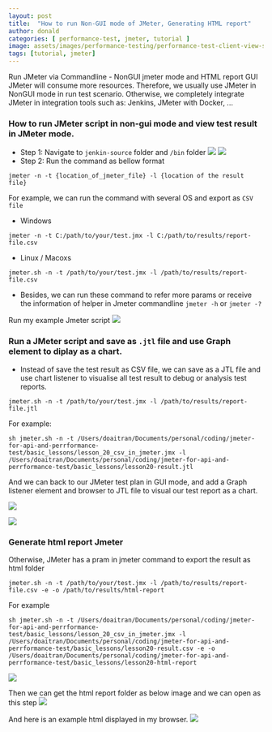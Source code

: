 ```yaml
---
layout: post
title:  "How to run Non-GUI mode of JMeter, Generating HTML report"
author: donald
categories: [ performance-test, jmeter, tutorial ]
image: assets/images/performance-testing/performance-test-client-view-server-view.png
tags: [tutorial, jmeter]
---
```


Run JMeter via Commandline - NonGUI jmeter mode and HTML report
GUI JMeter will consume more resources. Therefore, we usually use JMeter in NonGUI mode in run test scenario.
Otherwise, we completely integrate JMeter in integration tools such as: Jenkins, JMeter with Docker, ...
### How to run JMeter script in non-gui mode and view test result in JMeter mode.

- Step 1: Navigate to `jenkin-source` folder and `/bin` folder
  ![](https://i.ibb.co/q2ZTJkn/natigate-jmeter-bin-folder.jpg)
  ![](https://i.ibb.co/v6sWcmt3/list-out-all-files-jmeter-folder.jpg)
- Step 2: Run the command as bellow format
```
jmeter -n -t {location_of_jmeter_file} -l {location of the result file}
```
For example, we can run the command with several OS and export as `CSV file`
- Windows
```
jmeter -n -t C:/path/to/your/test.jmx -l C:/path/to/results/report-file.csv
```
- Linux / Macoxs
```
jmeter.sh -n -t /path/to/your/test.jmx -l /path/to/results/report-file.csv
```
- Besides, we can run these command to refer more params or receive the information of helper in Jmeter commandline
  `jmeter -h` or `jmeter -?`

Run my example Jmeter script
![](https://i.ibb.co/S4DbRVkW/run-jmeter-example-in-mac.jpg)

### Run a JMeter script and save as `.jtl` file and use Graph element to diplay as a chart.
- Instead of save the test result as CSV file, we can save as a JTL file and use chart listener to visualise all test result to debug or analysis test reports.

`jmeter.sh -n -t /path/to/your/test.jmx -l /path/to/results/report-file.jtl`

For example:
```
sh jmeter.sh -n -t /Users/doaitran/Documents/personal/coding/jmeter-for-api-and-perrformance-test/basic_lessons/lesson_20_csv_in_jmeter.jmx -l /Users/doaitran/Documents/personal/coding/jmeter-for-api-and-perrformance-test/basic_lessons/lesson20-result.jtl
```

And we can back to our JMeter test plan in GUI mode, and add a Graph listener element and browser to JTL file to visual our test report as a chart.

![](https://i.ibb.co/wNMmcxrF/adding-graph-listener-browser-jtl-file.jpg)

![](https://i.ibb.co/W42tRT6G/display-chart-from-jtl-report-file.jpg)

### Generate html report Jmeter
Otherwise, JMeter has a pram in jmeter command to export the result as html folder
```
jmeter.sh -n -t /path/to/your/test.jmx -l /path/to/results/report-file.csv -e -o /path/to/results/html-report
```

For example
```
sh jmeter.sh -n -t /Users/doaitran/Documents/personal/coding/jmeter-for-api-and-perrformance-test/basic_lessons/lesson_20_csv_in_jmeter.jmx -l /Users/doaitran/Documents/personal/coding/jmeter-for-api-and-perrformance-test/basic_lessons/lesson20-result.csv -e -o /Users/doaitran/Documents/personal/coding/jmeter-for-api-and-perrformance-test/basic_lessons/lesson20-html-report
```
![](https://i.ibb.co/2Ys88FCG/run-jmeter-non-gui-html-report.jpg)

Then we can get the html report folder as below image and we can open as this step
![](https://i.ibb.co/B5PttjMw/open-report-html-on-report-folder.jpg)

And here is an example html displayed in my browser.
![](https://i.ibb.co/QFQXbCNP/html-report-jmeter.jpg)